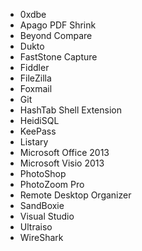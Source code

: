* 0xdbe
* Apago PDF Shrink
* Beyond Compare
* Dukto
* FastStone Capture
* Fiddler
* FileZilla
* Foxmail
* Git
* HashTab Shell Extension
* HeidiSQL
* KeePass
* Listary
* Microsoft Office 2013
* Microsoft Visio 2013
* PhotoShop
* PhotoZoom Pro
* Remote Desktop Organizer
* SandBoxie
* Visual Studio
* Ultraiso
* WireShark
